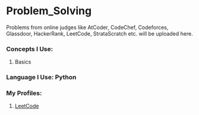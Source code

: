 # Problem_Solving

Problems from online judges like AtCoder, CodeChef, Codeforces, Glassdoor, HackerRank, LeetCode, StrataScratch etc. will be uploaded here.

### Concepts I Use:
1. Basics

### Language I Use: Python

### My Profiles:
1. [LeetCode](https://leetcode.com/u/n154r64/)
